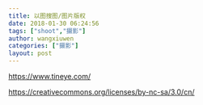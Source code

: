 ```yaml
---
title: 以图搜图/图片版权
date: 2018-01-30 06:24:56
tags: ["shoot","摄影"]
author: wangxiuwen
categories: ["摄影"]
layout: post
---
```


https://www.tineye.com/

https://creativecommons.org/licenses/by-nc-sa/3.0/cn/